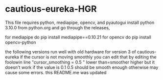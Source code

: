 # cautious-eureka-HGR
This file requires
python, mediapipe, opencv, and pyautogui
install python 3.10.0 from python.org and go through the releases,

for mediapipe do
pip install mediapipe==0.10.21
for opencv do
pip install opencv-python

the following versions run well with old hardware for version 3 of cautious-eureka if the cursor is not moving smoothly you can edit that by editing the foolowin line 
"cursor_smoothing = 0.5 " lower than=smoother higher but it doesn't work if the value is 0.1 0.5 should be smooth enough otherwise may cause some errors.
this README.me was updated

